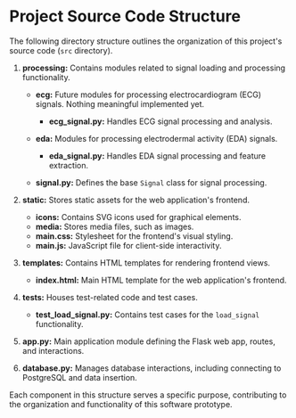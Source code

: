 # Project Source Code Structure

The following directory structure outlines the organization of this project's source code (`src` directory).

1. **processing:** Contains modules related to signal loading and processing functionality.

   - **ecg:** Future modules for processing electrocardiogram (ECG) signals. Nothing meaningful implemented yet.

     - **ecg_signal.py:** Handles ECG signal processing and analysis.

   - **eda:** Modules for processing electrodermal activity (EDA) signals.

     - **eda_signal.py:** Handles EDA signal processing and feature extraction.

   - **signal.py:** Defines the base `Signal` class for signal processing.

2. **static:** Stores static assets for the web application's frontend.

   - **icons:** Contains SVG icons used for graphical elements.
   - **media:** Stores media files, such as images.
   - **main.css:** Stylesheet for the frontend's visual styling.
   - **main.js:** JavaScript file for client-side interactivity.

3. **templates:** Contains HTML templates for rendering frontend views.

   - **index.html:** Main HTML template for the web application's frontend.

4. **tests:** Houses test-related code and test cases.

   - **test_load_signal.py:** Contains test cases for the `load_signal` functionality.

5. **app.py:** Main application module defining the Flask web app, routes, and interactions.

6. **database.py:** Manages database interactions, including connecting to PostgreSQL and data insertion.

Each component in this structure serves a specific purpose, contributing to the organization and functionality of this software prototype.